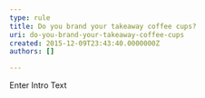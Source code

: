 ```yaml
---
type: rule
title: Do you brand your takeaway coffee cups?
uri: do-you-brand-your-takeaway-coffee-cups
created: 2015-12-09T23:43:40.0000000Z
authors: []

---
```




<span class='intro'> Enter Intro Text </span>





